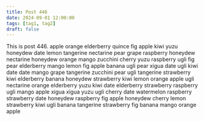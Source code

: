 ```yaml
---
title: Post 446
date: 2024-09-01 12:00:00
tags: [tag1, tag2]
draft: false
---
```

This is post 446.
apple
orange
elderberry
quince
fig
apple
kiwi
yuzu
honeydew
date
lemon
tangerine
nectarine
pear
grape
raspberry
honeydew
nectarine
honeydew
orange
mango
zucchini
cherry
yuzu
raspberry
ugli
fig
pear
elderberry
mango
lemon
fig
apple
banana
ugli
pear
xigua
date
ugli
kiwi
date
date
mango
grape
tangerine
zucchini
pear
ugli
tangerine
strawberry
kiwi
elderberry
banana
honeydew
strawberry
kiwi
lemon
orange
apple
ugli
nectarine
orange
elderberry
yuzu
kiwi
date
elderberry
strawberry
raspberry
ugli
mango
apple
xigua
xigua
yuzu
ugli
cherry
date
watermelon
raspberry
strawberry
date
honeydew
raspberry
fig
apple
honeydew
cherry
lemon
strawberry
kiwi
ugli
banana
tangerine
strawberry
fig
banana
mango
orange
apple
